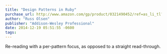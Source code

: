 ```yaml
---
title: "Design Patterns in Ruby"
purchase_url: http://www.amazon.com/gp/product/0321490452/ref=as_li_tl?ie=UTF8&camp=1789&creative=390957&creativeASIN=0321490452&linkCode=as2&tag=everrail-20&linkId=R5DDMUXMCWQPEVPZ
author: "Russ Olsen"
publisher: "Addison-Wesley Professional"
date: 2014-12-19 05:51:55 -0600
tags:
---
```


Re-reading with a per-pattern focus, as opposed to a straight read-through.
